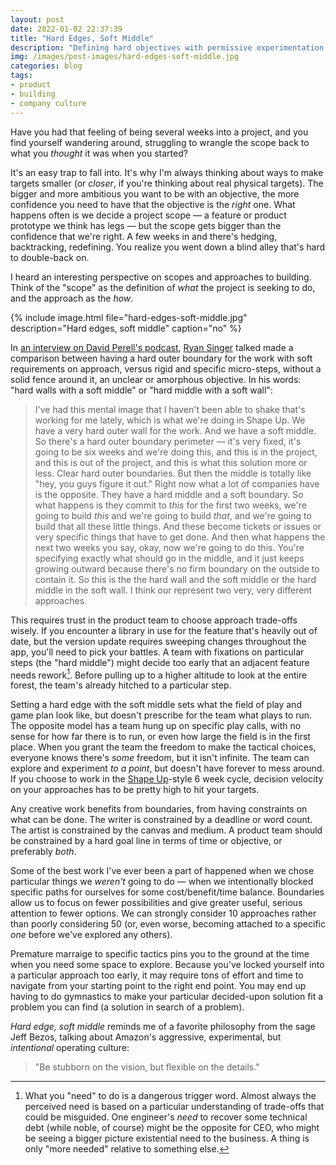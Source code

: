 ```yaml
---
layout: post
date: 2022-01-02 22:37:39
title: "Hard Edges, Soft Middle"
description: "Defining hard objectives with permissive experimentation is the best way to build products."
img: /images/post-images/hard-edges-soft-middle.jpg
categories: blog
tags:
- product
- building
- company culture
---
```


Have you had that feeling of being several weeks into a project, and you find yourself wandering around, struggling to wrangle the scope back to what you _thought_ it was when you started?

It's an easy trap to fall into. It's why I'm always thinking about ways to make targets smaller (or _closer_, if you're thinking about real physical targets). The bigger and more ambitious you want to be with an objective, the more confidence you need to have that the objective is the _right_ one. What happens often is we decide a project scope — a feature or product prototype we think has legs — but the scope gets bigger than the confidence that we're right. A few weeks in and there's hedging, backtracking, redefining. You realize you went down a blind alley that's hard to double-back on.

I heard an interesting perspective on scopes and approaches to building. Think of the "scope" as the definition of _what_ the project is seeking to do, and the approach as the _how_. 

{% include image.html file="hard-edges-soft-middle.jpg" description="Hard edges, soft middle" caption="no" %}

In [an interview on David Perell's podcast](https://perell.com/podcast/ryan-singer-design-and-consciousness/), [Ryan Singer](https://twitter.com/rjs) talked made a comparison between having a hard outer boundary for the work with soft requirements on approach, versus rigid and specific micro-steps, without a solid fence around it, an unclear or amorphous objective. In his words: "hard walls with a soft middle" or "hard middle with a soft wall":

> I've had this mental image that I haven't been able to shake that's working for me lately, which is what we're doing in Shape Up. We have a very hard outer wall for the work. And we have a soft middle. So there's a hard outer boundary perimeter — it's very fixed, it's going to be six weeks and we're doing this, and this is in the project, and this is out of the project, and this is what this solution more or less. Clear hard outer boundaries. But then the middle is totally like "hey, you guys figure it out." Right now what a lot of companies have is the opposite. They have a hard middle and a soft boundary. So what happens is they commit to _this_ for the first two weeks, we're going to build _this_ and we're going to build _that_, and we're going to build that all these little things. And these become tickets or issues or very specific things that have to get done. And then what happens the next two weeks you say, okay, now we're going to do this. You're specifying exactly what should go in the middle, and it just keeps growing outward because there's no firm boundary on the outside to contain it. So this is the the hard wall and the soft middle or the hard middle in the soft wall. I think our represent two very, very different approaches.

This requires trust in the product team to choose approach trade-offs wisely. If you encounter a library in use for the feature that's heavily out of date, but the version update requires sweeping changes throughout the app, you'll need to pick your battles. A team with fixations on particular steps (the "hard middle") might decide too early that an adjacent feature needs rework[^needs]. Before pulling up to a higher altitude to look at the entire forest, the team's already hitched to a particular step.

Setting a hard edge with the soft middle sets what the field of play and game plan look like, but doesn't prescribe for the team what plays to run. The opposite model has a team hung up on specific play calls, with no sense for how far there is to run, or even how large the field is in the first place. When you grant the team the freedom to make the tactical choices, everyone knows there's _some_ freedom, but it isn't infinite. The team can explore and experiment _to a point_, but doesn't have forever to mess around. If you choose to work in the [Shape Up](https://basecamp.com/shapeup/webbook)-style 6 week cycle, decision velocity on your approaches has to be pretty high to hit your targets.

Any creative work benefits from boundaries, from having constraints on what can be done. The writer is constrained by a deadline or word count. The artist is constrained by the canvas and medium. A product team should be constrained by a hard goal line in terms of time or objective, or preferably _both_.

Some of the best work I've ever been a part of happened when we chose particular things we _weren't_ going to do — when we intentionally blocked specific paths for ourselves for some cost/benefit/time balance. Boundaries allow us to focus on fewer possibilities and give greater useful, serious attention to fewer options. We can strongly consider 10 approaches rather than poorly considering 50 (or, even worse, becoming attached to a specific _one_ before we've explored any others).

Premature marraige to specific tactics pins you to the ground at the time when you need some space to explore. Because you've locked yourself into a particular approach too early, it may require tons of effort and time to navigate from your starting point to the right end point. You may end up having to do gymnastics to make your particular decided-upon solution fit a problem you can find (a solution in search of a problem).

_Hard edge, soft middle_ reminds me of a favorite philosophy from the sage Jeff Bezos, talking about Amazon's aggressive, experimental, but _intentional_ operating culture:

> "Be stubborn on the vision, but flexible on the details."

[^needs]: What you "need" to do is a dangerous trigger word. Almost always the perceived need is based on a particular understanding of trade-offs that could be misguided. One engineer's _need_ to recover some technical debt (while noble, of course) might be the opposite for CEO, who might be seeing a bigger picture existential need to the business. A thing is only "more needed" relative to something else.
